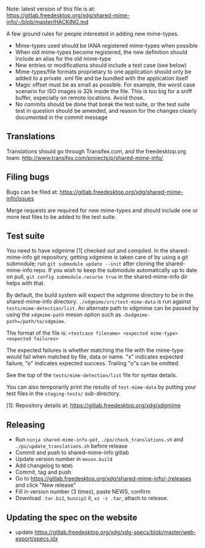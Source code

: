 Note: latest version of this file is at:
https://gitlab.freedesktop.org/xdg/shared-mime-info/-/blob/master/HACKING.md

A few ground rules for people interested in adding new mime-types.

* Mime-types used should be IANA registered mime-types when possible
* When old mime-types become registered, the new definition should
  include an alias for the old mime-type
* New entries or modifications should include a test case (see below)
* Mime-types/file formats proprietary to one application should only
  be added to a private .xml file and be bundled with the application
  itself
* Magic offset must be as small as possible. For example, the worst case
  scenario for ISO images is 32k inside the file. This is too big for a sniff
  buffer, especially on remote locations. Avoid those.
* No commits should be done that break the test suite, or the test suite
  test in question should be amended, and reason for the changes clearly
  documented in the commit message

Translations
------------

Translations should go through Transifex.com, and the freedesktop.org team:
http://www.transifex.com/projects/p/shared-mime-info/

Filing bugs
-----------

Bugs can be filed at:
https://gitlab.freedesktop.org/xdg/shared-mime-info/issues

Merge requests are required for new mime-types and should include one or
more test files to be added to the test suite.

Test suite
----------

You need to have xdgmime [1] checked out and compiled. In the shared-mime-info
git repository, getting xdgmime is taken care of by using a git submodule; run
`git submodule update --init` after cloning the shared-mime-info repo. If
you wish to keep the submodule automatically up to date on pull, `git config
submodule.recurse true` in the shared-mime-info dir helps with that.

By default, the build system will expect the xdgmime directory to be in the
shared-mime-info directory. `./xdgmime/src/test-mime-data` is run against
`tests/mime-detection/list`. An alternate path to xdgmime can be passed by
using the `xdgmime-path` meson option such as `-Dxdgmime-path=/path/to/xdgmime`.

The format of the file is:
`<testcase filename> <expected mime-type> <expected failures>`

The expected failures is whether matching the file with the mime-type would
fail when matched by file, data or name. "x" indicates expected failure, "o"
indicates expected success. Trailing "o"s can be omitted.

See the top of the `tests/mime-detection/list` file for syntax details.

You can also temporarily print the results of `test-mime-data` by putting your
test files in the `staging-tests/` sub-directory.

[1]: Repository details at:
https://gitlab.freedesktop.org/xdg/xdgmime

Releasing
---------

- Run `ninja shared-mime-info-pot`, `./po/check_translations.sh` and
  `./po/update_translations.sh` before release
- Commit and push to shared-mime-info gitlab
- Update version number in `meson.build`
- Add changelog to `NEWS`
- Commit, tag and push
- Go to https://gitlab.freedesktop.org/xdg/shared-mime-info/-/releases and click "New release"
- Fill in version number (3 times), paste NEWS, confirm
- Download `.tar.bz2`, `bunzip2` it, `xz -z .tar`, attach to release.

Updating the spec on the website
--------------------------------

- update https://gitlab.freedesktop.org/xdg/xdg-specs/blob/master/web-export/specs.idx
